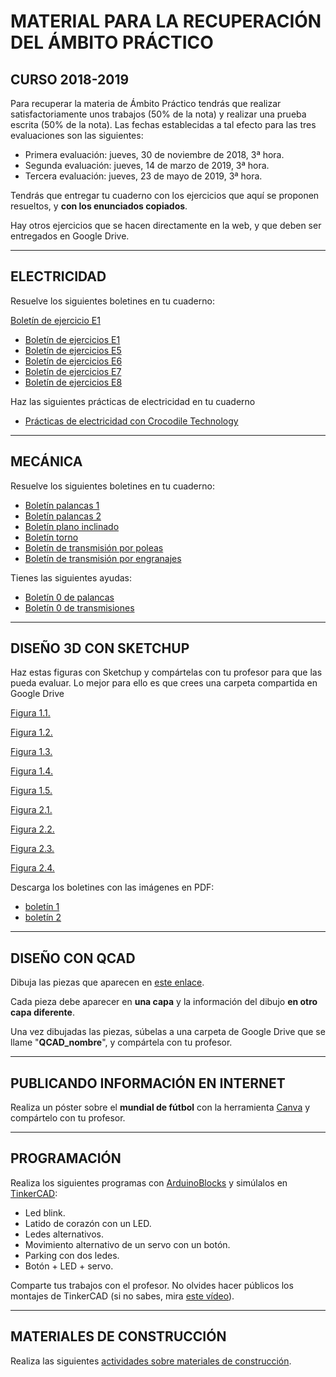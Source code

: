 # **MATERIAL PARA LA RECUPERACIÓN DEL ÁMBITO PRÁCTICO**

## CURSO 2018-2019

Para recuperar la materia de Ámbito Práctico tendrás que realizar satisfactoriamente unos trabajos (50% de la nota) y realizar una prueba escrita (50% de la nota).
Las fechas establecidas a tal efecto para las tres evaluaciones son las siguientes:
- Primera evaluación: jueves, 30 de noviembre de 2018, 3ª hora.
- Segunda evaluación: jueves, 14 de marzo de 2019, 3ª hora.
- Tercera evaluación: jueves, 23 de mayo de 2019, 3ª hora.


Tendrás que entregar tu cuaderno con los ejercicios que aquí se proponen resueltos, y **con los enunciados copiados**.

Hay otros ejercicios que se hacen directamente en la web, y que deben ser entregados en Google Drive.



---

## ELECTRICIDAD
Resuelve los siguientes boletines en tu cuaderno:

[Boletín de ejercicio E1](4EstruMeca/Electricidad/boletin1.pdf)

-   [Boletín de ejercicios E1](https://github.com/angelmicelti/TecnoVilladiego3/blob/master/4EstruMeca/Electricidad/boletin1.pdf)
-   [Boletín de ejercicios E5](//4Estrumeca/Electricidad/boletin5.pdf)
-   [Boletín de ejercicios E6](//4Estrumeca/Electricidad/boletin6.pdf)
-   [Boletín de ejercicios E7](//4Estrumeca/Electricidad/boletin7.pdf)
-   [Boletín de ejercicios E8](//4Estrumeca/Electricidad/boletin8.pdf)

Haz las siguientes prácticas de electricidad en tu cuaderno

-   [Prácticas de electricidad con Crocodile Technology](4Estrumeca/Electricidad/practicas.md)

---

## MECÁNICA
Resuelve los siguientes boletines en tu cuaderno:
- [Boletín palancas 1](4Estrumeca/Mecánica/boletin_palancas(I).pdf)
- [Boletín palancas 2](4Estrumeca/Mecánica/boletin_palancas(II).pdf)
- [Boletín plano inclinado](4Estrumeca/Mecánica/boletin_plano_inclinado.pdf)
- [Boletín torno](4Estrumeca/Mecánica/boletin_torno.pdf)
- [Boletín de transmisión por poleas](4Estrumeca/Mecánica/boletin_transmision_por_poleas.pdf)
- [Boletín de transmisión por engranajes](4Estrumeca/Mecánica/boletin_transmision_por_engranajes.pdf)

Tienes las siguientes ayudas:
- [Boletín 0 de palancas](4Estrumeca/Mecánica/boletin_palancas(0).pdf)
- [Boletín 0 de transmisiones](4Estrumeca/Mecánica/boletin_transmisiones(0).pdf)

---

## DISEÑO 3D CON SKETCHUP

Haz estas figuras con Sketchup y compártelas con tu profesor para que las pueda evaluar. Lo mejor para ello es que crees una carpeta compartida en Google Drive

[Figura 1.1.](2Expresion/Sketchup/Figura1Eval1.1.stl)

[Figura 1.2.](2Expresion/Sketchup/Figura1Eval1.2.stl)

[Figura 1.3.](2Expresion/Sketchup/Figura1Eval1.3.stl)

[Figura 1.4.](2Expresion/Sketchup/Figura1Eval1.4.stl)

[Figura 1.5.](2Expresion/Sketchup/Figura1Eval1.5.stl)

[Figura 2.1.](2Expresion/Sketchup/Figura1Eval2.1.stl)

[Figura 2.2.](2Expresion/Sketchup/Figura1Eval2.2.stl)

[Figura 2.3.](2Expresion/Sketchup/Figura1Eval2.3.stl)

[Figura 2.4.](2Expresion/Sketchup/Figura1Eval2.4.stl)

Descarga los boletines con las imágenes en PDF:
- [boletín 1](2Expresion/Sketchup/boletin1Eval1.pdf)
- [boletín 2](2Expresion/Sketchup/boletin1Eval2.pdf)

---

## DISEÑO CON QCAD
Dibuja las piezas que aparecen en [este enlace](2Expresion/QCAD/qcad.md).

Cada pieza debe aparecer en **una capa** y la información del dibujo **en otro capa diferente**.

Una vez dibujadas las piezas, súbelas a una carpeta de Google Drive que se llame "**QCAD_nombre**", y compártela con tu profesor.

---

## PUBLICANDO INFORMACIÓN EN INTERNET
Realiza un póster sobre el **mundial de fútbol** con la herramienta [Canva](https://www.canva.com/) y compártelo con tu profesor.

---

## PROGRAMACIÓN

  Realiza los siguientes programas con [ArduinoBlocks](http://www.arduinoblocks.com) y simúlalos en [TinkerCAD](http://www.tinkercad.com):
  - Led blink.
  - Latido de corazón con un LED.
  - Ledes alternativos.
  - Movimiento alternativo de un servo con un botón.
  - Parking con dos ledes.
  - Botón + LED + servo.

Comparte tus trabajos con el profesor. No olvides hacer públicos los montajes de TinkerCAD (si no sabes, mira [este vídeo](https://www.youtube.com/watch?v=47XXiyLPOPc)).

---

## MATERIALES DE CONSTRUCCIÓN
Realiza las siguientes [actividades sobre materiales de construcción](Construcción/readme.md).
